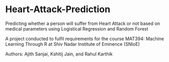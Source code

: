 # Heart-Attack-Prediction

Predicting whether a person will suffer from Heart Attack or not based on medical parameters using Logistical Regression and Random Forest

A project conducted to fulfil requirements for the course MAT394: Machine Learning Through R at Shiv Nadar Institute of Eminence (SNIoE)

Authors: Ajith Sanjai, Kshitij Jain, and Rahul Karthik